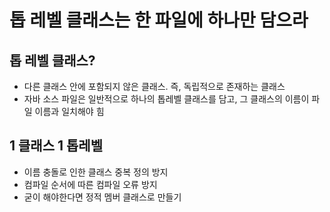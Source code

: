 # 톱 레벨 클래스는 한 파일에 하나만 담으라

## 톱 레벨 클래스?

- 다른 클래스 안에 포함되지 않은 클래스. 즉, 독립적으로 존재하는 클래스
- 자바 소스 파일은 일반적으로 하나의 톱레벨 클래스를 담고, 그 클래스의 이름이 파일 이름과 일치해야 힘

## 1 클래스 1 톱레벨

- 이름 충돌로 인한 클래스 중복 정의 방지
- 컴파일 순서에 따른 컴파일 오류 방지
- 굳이 해야한다면 정적 멤버 클래스로 만들기
